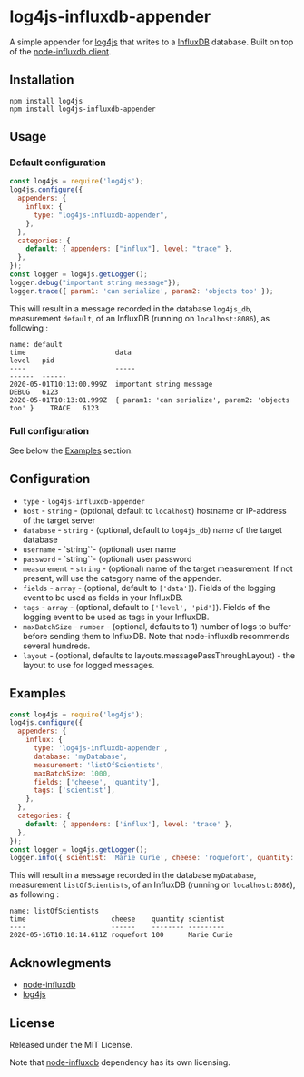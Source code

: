 # log4js-influxdb-appender

A simple appender for [log4js](https://www.npmjs.com/package/log4js) that writes to a [InfluxDB](https://www.influxdata.com/) database. Built on top of the [node-influxdb client](https://www.npmjs.com/package/influx).

## Installation

```
npm install log4js
npm install log4js-influxdb-appender
```

## Usage

### Default configuration

```javascript
const log4js = require('log4js');
log4js.configure({
  appenders: {
    influx: {
      type: "log4js-influxdb-appender",
    },
  },
  categories: {
    default: { appenders: ["influx"], level: "trace" },
  },
});
const logger = log4js.getLogger();
logger.debug("important string message"});
logger.trace({ param1: 'can serialize', param2: 'objects too' });
```

This will result in a message recorded in the database `log4js_db`, measurement `default`, of an InfluxDB (running on `localhost:8086`), as following :

```
name: default
time                      data                                                  level   pid
----                      -----                                                 ------  ------
2020-05-01T10:13:00.999Z  important string message                              DEBUG   6123
2020-05-01T10:13:01.999Z  { param1: 'can serialize', param2: 'objects too' }    TRACE   6123
```

### Full configuration

See below the [Examples](#Examples) section.

## Configuration

- `type` - `log4js-influxdb-appender`
- `host` - `string` - (optional, default to `localhost`) hostname or IP-address of the target server
- `database` - `string` - (optional, default to `log4js_db`) name of the target database
- `username` - `string``- (optional) user name
- `password` - `string``- (optional) user password
- `measurement` - `string` - (optional) name of the target measurement. If not present, will use the category name of the appender.
- `fields` - `array` - (optional, default to `['data']`). Fields of the logging event to be used as fields in your InfluxDB.
- `tags` - `array` - (optional, default to `['level', 'pid']`). Fields of the logging event to be used as tags in your InfluxDB.
- `maxBatchSize` - `number` - (optional, defaults to 1) number of logs to buffer before sending them to InfluxDB. Note that node-influxdb recommends several hundreds.
- `layout` - (optional, defaults to layouts.messagePassThroughLayout) - the layout to use for logged messages.

## Examples

```javascript
const log4js = require('log4js');
log4js.configure({
  appenders: {
    influx: {
      type: 'log4js-influxdb-appender',
      database: 'myDatabase',
      measurement: 'listOfScientists',
      maxBatchSize: 1000,
      fields: ['cheese', 'quantity'],
      tags: ['scientist'],
    },
  },
  categories: {
    default: { appenders: ['influx'], level: 'trace' },
  },
});
const logger = log4js.getLogger();
logger.info({ scientist: 'Marie Curie', cheese: 'roquefort', quantity: '100' });
```

This will result in a message recorded in the database `myDatabase`, measurement `listOfScientists`, of an InfluxDB (running on `localhost:8086`), as following :

```
name: listOfScientists
time                     cheese    quantity scientist
----                     ------    -------- ---------
2020-05-16T10:10:14.611Z roquefort 100      Marie Curie
```

## Acknowlegments

- [node-influxdb](https://www.npmjs.com/package/influx)
- [log4js](https://www.npmjs.com/package/log4js)

## License

Released under the MIT License.

Note that [node-influxdb](https://github.com/node-influx/node-influx) dependency has its own licensing.
